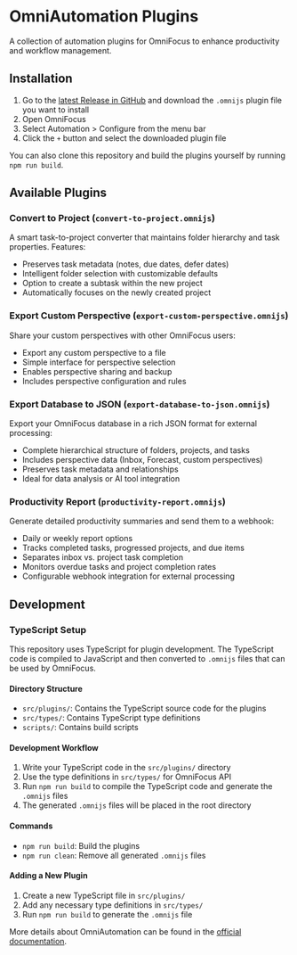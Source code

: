 # OmniAutomation Plugins

A collection of automation plugins for OmniFocus to enhance productivity and workflow management.

## Installation

1. Go to the [latest Release in GitHub](https://github.com/stephendolan/omni_automation/releases/latest) and download the `.omnijs` plugin file you want to install
2. Open OmniFocus
3. Select Automation > Configure from the menu bar
4. Click the `+` button and select the downloaded plugin file

You can also clone this repository and build the plugins yourself by running `npm run build`.

## Available Plugins

### Convert to Project (`convert-to-project.omnijs`)

A smart task-to-project converter that maintains folder hierarchy and task properties. Features:

- Preserves task metadata (notes, due dates, defer dates)
- Intelligent folder selection with customizable defaults
- Option to create a subtask within the new project
- Automatically focuses on the newly created project

### Export Custom Perspective (`export-custom-perspective.omnijs`)

Share your custom perspectives with other OmniFocus users:

- Export any custom perspective to a file
- Simple interface for perspective selection
- Enables perspective sharing and backup
- Includes perspective configuration and rules

### Export Database to JSON (`export-database-to-json.omnijs`)

Export your OmniFocus database in a rich JSON format for external processing:

- Complete hierarchical structure of folders, projects, and tasks
- Includes perspective data (Inbox, Forecast, custom perspectives)
- Preserves task metadata and relationships
- Ideal for data analysis or AI tool integration

### Productivity Report (`productivity-report.omnijs`)

Generate detailed productivity summaries and send them to a webhook:

- Daily or weekly report options
- Tracks completed tasks, progressed projects, and due items
- Separates inbox vs. project task completion
- Monitors overdue tasks and project completion rates
- Configurable webhook integration for external processing

## Development

### TypeScript Setup

This repository uses TypeScript for plugin development. The TypeScript code is compiled to JavaScript and then converted to `.omnijs` files that can be used by OmniFocus.

#### Directory Structure

- `src/plugins/`: Contains the TypeScript source code for the plugins
- `src/types/`: Contains TypeScript type definitions
- `scripts/`: Contains build scripts

#### Development Workflow

1. Write your TypeScript code in the `src/plugins/` directory
2. Use the type definitions in `src/types/` for OmniFocus API
3. Run `npm run build` to compile the TypeScript code and generate the `.omnijs` files
4. The generated `.omnijs` files will be placed in the root directory

#### Commands

- `npm run build`: Build the plugins
- `npm run clean`: Remove all generated `.omnijs` files

#### Adding a New Plugin

1. Create a new TypeScript file in `src/plugins/`
2. Add any necessary type definitions in `src/types/`
3. Run `npm run build` to generate the `.omnijs` file

More details about OmniAutomation can be found in the [official documentation](https://omni-automation.com/).
